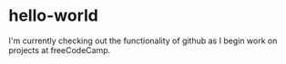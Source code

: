 # hello-world

I'm currently checking out the functionality of github as I begin work on projects at freeCodeCamp.
